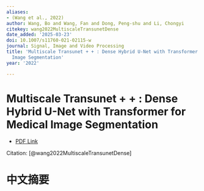 ```yaml
---
aliases:
- (Wang et al., 2022)
author: Wang, Bo and Wang, Fan and Dong, Peng-shu and Li, Chongyi
citekey: wang2022MultiscaleTransunetDense
date_added: '2025-03-23'
doi: 10.1007/s11760-021-02115-w
journal: Signal, Image and Video Processing
title: 'Multiscale Transunet + + : Dense Hybrid U-Net with Transformer for Medical
  Image Segmentation'
year: '2022'

---
```

# Multiscale Transunet + + : Dense Hybrid U-Net with Transformer for Medical Image Segmentation
- [PDF Link](zotero://open-pdf/library/items/2CEXTDLH)

Citation: [@wang2022MultiscaleTransunetDense]

# 中文摘要
